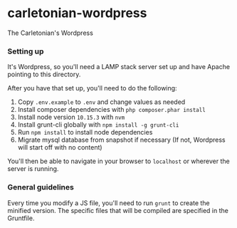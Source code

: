 # carletonian-wordpress

The Carletonian's Wordpress

### Setting up
It's Wordpress, so you'll need a LAMP stack server set up and have Apache pointing to this directory.

After you have that set up, you'll need to do the following:

1. Copy `.env.example` to `.env` and change values as needed
2. Install composer dependencies with `php composer.phar install`
3. Install node version `10.15.3` with `nvm`
4. Install grunt-cli globally with `npm install -g grunt-cli`
5. Run `npm install` to install node dependencies
6. Migrate mysql database from snapshot if necessary (If not, Wordpress will start off with no content)

You'll then be able to navigate in your browser to `localhost` or wherever the server is running.

### General guidelines

Every time you modify a JS file, you'll need to run `grunt` to create the minified version.
The specific files that will be compiled are specified in the Gruntfile.
